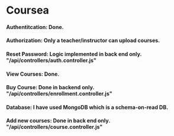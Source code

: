 # Coursea
#### Authentitcation: Done.
#### Authorization: Only a teacher/instructor can upload courses.
#### Reset Password: Logic implemented in back end only. "/api/controllers/auth.controller.js"
#### View Courses: Done. 
#### Buy Course: Done in backend only. "/api/controllers/enrollment.controller.js"
#### Database: I have used MongoDB which is a schema-on-read DB.
#### Add new courses: Done in back end only. "/api/controllers/course.controller.js"
